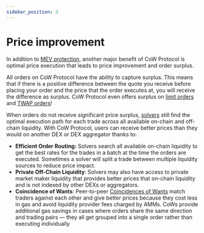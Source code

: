 ```yaml
---
sidebar_position: 3
---
```


# Price improvement

In addition to [MEV protection](./mev-protection), another major benefit of CoW Protocol is optimal price execution that leads to price improvement and order surplus.

All orders on CoW Protocol have the ability to capture surplus.
This means that if there is a positive difference between the quote you receive before placing your order and the price that the order executes at, you will receive the difference as surplus.
CoW Protocol even offers surplus on [limit orders](../order-types/limit-orders) and [TWAP orders](../order-types/twap-orders)!

When orders do not receive significant price surplus, [solvers](../introduction/solvers) still find the optimal execution path for each trade across all available on-chain and off-chain liquidity.
With CoW Protocol, users can receive better prices than they would on another DEX or DEX aggregator thanks to:

- **Efficient Order Routing:** Solvers search all available on-chain liquidity to get the best rates for the trades in a batch at the time the orders are executed.
  Sometimes a solver will split a trade between multiple liquidity sources to reduce price impact.
- **Private Off-Chain Liquidity**: Solvers may also have access to private market maker liquidity that provides better prices that on-chain liquidity and is not indexed by other DEXs or aggregators.
- **Coincidence of Wants**: Peer-to-peer [Coincidences of Wants](../how-it-works/coincidence-of-wants) match traders against each other and give better prices because they cost less in gas and avoid liquidity provider fees charged by AMMs. CoWs provide additional gas savings in cases where orders share the same direction and trading pairs — they all get grouped into a single order rather than executing individually
